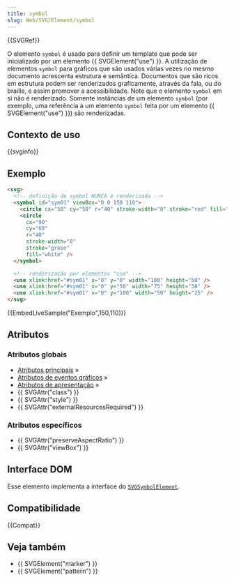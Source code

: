 ```yaml
---
title: symbol
slug: Web/SVG/Element/symbol
---
```


{{SVGRef}}

O elemento `symbol` é usado para definir um template que pode ser inicializado por um elemento {{ SVGElement("use") }}. A utilização de elementos `symbol` para gráficos que são usados várias vezes no mesmo documento acrescenta estrutura e semântica. Documentos que são ricos em estrutura podem ser renderizados graficamente, através da fala, ou do braille, e assim promover a acessibilidade. Note que o elemento `symbol` em si não é renderizado. Somente instâncias de um elemento `symbol` (por exemplo, uma referência à um elemento `symbol` feita por um elemento {{ SVGElement("use") }}) são renderizadas.

## Contexto de uso

{{svginfo}}

## Exemplo

```html
<svg>
  <!-- definição de symbol NUNCA é renderizada -->
  <symbol id="sym01" viewBox="0 0 150 110">
    <circle cx="50" cy="50" r="40" stroke-width="8" stroke="red" fill="red" />
    <circle
      cx="90"
      cy="60"
      r="40"
      stroke-width="8"
      stroke="green"
      fill="white" />
  </symbol>

  <!-- renderização por elementos "use" -->
  <use xlink:href="#sym01" x="0" y="0" width="100" height="50" />
  <use xlink:href="#sym01" x="0" y="50" width="75" height="38" />
  <use xlink:href="#sym01" x="0" y="100" width="50" height="25" />
</svg>
```

{{EmbedLiveSample("Exemplo",150,110)}}

## Atributos

### Atributos globais

- [Atributos principais](/pt-BR/SVG/Attribute#Core) »
- [Atributos de eventos gráficos](/pt-BR/SVG/Attribute#GraphicalEvent) »
- [Atributos de apresentação](/pt-BR/SVG/Attribute#Presentation) »
- {{ SVGAttr("class") }}
- {{ SVGAttr("style") }}
- {{ SVGAttr("externalResourcesRequired") }}

### Atributos específicos

- {{ SVGAttr("preserveAspectRatio") }}
- {{ SVGAttr("viewBox") }}

## Interface DOM

Esse elemento implementa a interface do [`SVGSymbolElement`](/pt-BR/DOM/SVGSymbolElement).

## Compatibilidade

{{Compat}}

## Veja também

- {{ SVGElement("marker") }}
- {{ SVGElement("pattern") }}
